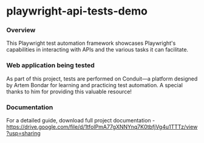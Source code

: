 # playwright-api-tests-demo

### Overview
This Playwright test automation framework showcases Playwright's capabilities in interacting with APIs and the various tasks it can facilitate.

### Web application being tested
As part of this project, tests are performed on Conduit—a platform designed by Artem Bondar for learning and practicing test automation. A special thanks to him for providing this valuable resource!

### Documentation
For a detailed guide, download full project documentation - https://drive.google.com/file/d/1tfoIPmA77gXNNYnq7K0tbfjVg4u1TTTz/view?usp=sharing

